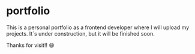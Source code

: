 # portfolio
This is a personal portfolio as a frontend developer where I will upload my projects. 
It´s under construction, but it will be finished soon.

Thanks for visit!! 😄
